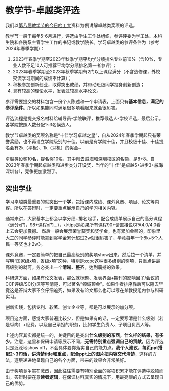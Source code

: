 # 教学节-卓越类评选

我们以[第八届教学节的今日哈工大](http://today.hit.edu.cn/article/2024/05/29/113538)资料为例讲解卓越类奖项的评选。

教学节一般于每年5-6月进行，评选由学生工作处组织，参评评委为学工处、本科生院和各院系主管学生工作的书记或教学院长。学习卓越类的参评条件为（参考2024年春季学期）：

1. 2023年春季学期至2023年秋季学期平均学分绩排名专业前10%（含10%，专业人数不足10人可推荐平均学分绩排名第一者参评）；
2. 2023年春季学期至2023年秋季学期有2门以上课程满分（不含选修课，外校交流学习期间的成绩不计算）；
3. 积极参加创新创业，取得突出成绩，并带动班级同学投身创新创造；
4. 具有较高的理论水平，发表过较高水平论文。

参评需要提交的材料包含一份个人陈述和一个申请表，上面只有**基本信息，满足的参评条件**。所以如果能同时满足很多项看起来就会很厉害。

评选流程是提交报名材料给辅导员-学院联评，推荐候选人-学校评选，最后公示。各学院按照人数分配1~3名候选人。

教学节卓越类的奖项名称是“十佳学习卓越之星”，自从2024年春季学期起只有荣誉奖励，也不再设立学院级别的十佳。以前是有学院十佳，并且校级十佳、十佳提名会有2k（平板）、1k（耳机）的奖金~

卓越类设奖10名，提名奖10名，其中刨去威海和深圳校区的名额，是8+8。自2023年春季学期起卓越类和进步类分开设奖，当年的“十佳”是卓越5+进步3+威海深圳各1，竞争更加激烈了。

## 突出学业

学习卓越类最重要的就突出一个**学**，包括课内成绩、课外竞赛、项目、论文等内容。所以在答辩时，一定要重点展示自己的学习相关内容。

通常来讲，大家基本上都会以学分绩+排名起手，配合成绩单展示自己的高分课程（满分x门，98+课程x门...），小tips是如果所有课程90+请直接说GPA4.0/4.0看上去会更加震撼。
然后一般会展示荣誉获奖和奖学金，也有累加金额的，印象里大三的同学参评时能拿到奖学金累计超过2w就很厉害了，毕竟每年一个8k+5个人民一等奖也才2w3。

课外竞赛，一定要简单的把自己最高级别的奖项show出来，然后拉一个清单，并写明“国家级x项，省级x项”这种，特别是xcpc这种很多级别的奖项，只重点讲最高级别的就可。务必突出一个**清晰、整齐**，达到震撼的效果。

科研这方面，如果有论文发表，那么就标题、发表界面+期刊的影响因子/会议的CCF评级/SCI分区等写清楚，可以著名“领域顶会”。如果作者排序靠后可以隐去毕竟这是答辩大家不会仔细追究，如果没有论文那么也可以写在某教授组内参与科研实习。

创新实践，包括专利、软著、创立企业等，都是可以展示的加分项。

项目这方面，感觉大家普遍比较少，但是如果有的话，一定要写清是什么级别（若是纵向）+经费，以及自己承担的职务，比如学生负责人、子项目负责人等。

上述内容其实都是统一的，关键目的是突出**什么级别的东西，什么样的结果，有多少**。注意，这里和保研申请等展示不同，**无需特别重点强调自己的贡献**，因为评选只是泛泛地show off，不会具体要你落实自己的能力点。**我个人建议，每页ppt搭配2~3句话，讲清楚title和重点，配合ppt上的图片把内容交代清楚**，这样的方法，逐层递进地呈现自己的各个方面，带来的效果会非常美好。

由于奖项竞争实在激烈，因此往往需要有特别全面的奖项积累才能在评选中脱颖而出，答辩时要在意**读者逻辑**，在保证材料真实的情况下，用最亮眼的方式去呈现自己的优势。
